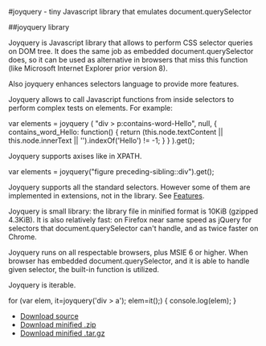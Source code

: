 #joyquery - tiny Javascript library that emulates document.querySelector

##joyquery library

Joyquery is Javascript library that allows to perform CSS selector queries on DOM tree. It does the same job as embedded document.querySelector does, so it can be used as alternative in browsers that miss this function (like Microsoft Internet Explorer prior version 8).

Also joyquery enhances selectors language to provide more features.

Joyquery allows to call Javascript functions from inside selectors to perform complex tests on elements. For example:

var elements = joyquery
(	"div > p:contains-word-Hello",
	null,
	{	contains_word_Hello: function()
		{	return (this.node.textContent || this.node.innerText || '').indexOf('Hello') != -1;
		}
	}
).get();

Joyquery supports axises like in XPATH.

var elements = joyquery("figure preceding-sibling::div").get();

Joyquery supports all the standard selectors. However some of them are implemented in extensions, not in the library. See <a href="features.html">Features</a>.

Joyquery is small library: the library file in minified format is 10KiB (gzipped 4.3KiB). It is also relatively fast: on Firefox near same speed as jQuery for selectors that document.querySelector can't handle, and as twice faster on Chrome.

Joyquery runs on all respectable browsers, plus MSIE 6 or higher. When browser has embedded document.querySelector, and it is able to handle given selector, the built-in function is utilized.

Joyquery is iterable.

for (var elem, it=joyquery('div > a'); elem=it();)
{	 console.log(elem);
}

*	<a href="http://jeremiah-shaulov.github.io/joyquery/javascripts/joyquery.js">Download source</a>
*	<a href="http://jeremiah-shaulov.github.io/joyquery/joyquery.min.js.zip">Download minified .zip</a>
*	<a href="http://jeremiah-shaulov.github.io/joyquery/joyquery.min.js.tar.gz">Download minified .tar.gz</a>

